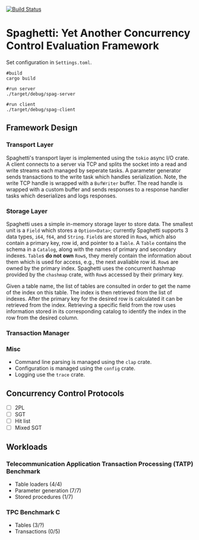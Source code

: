 [![Build Status](https://github.com/jackwaudby/spaghetti/workflows/ci/badge.svg)](https://github.com/jackwaudby/spaghetti/actions)

# Spaghetti: Yet Another Concurrency Control Evaluation Framework

Set configuration in `Settings.toml`.
```
#build
cargo build

#run server
./target/debug/spag-server

#run client
./target/debug/spag-client
```

## Framework Design ##

### Transport Layer ###
Spaghetti's transport layer is implemented using the `tokio` async I/O crate.
A client connects to a server via TCP and splits the socket into a read and write streams each managed by seperate tasks. 
A parameter generator sends transactions to the write task which handles serialization. 
Note, the write TCP handle is wrapped with a `BufWriter` buffer. 
The read handle is wrapped with a custom buffer and sends responses to a response handler tasks which deserializes and logs responses. 



### Storage Layer ### 
Spaghetti uses a simple in-memory storage layer to store data. The smallest unit is a `Field` which stores a `Option<Data>`; currently Spaghetti supports 3 data types, `i64`, `f64`, and `String`. `Field`s are stored in `Row`s, which also contain a primary key, row id, and pointer to a `Table`. A `Table` contains the schema in a `Catalog`, along with the names of primary and secondary indexes. `Table`s **do not own** `Row`s, they merely contain the information about them which is used for access, e.g., the next avaliable row id. `Row`s are owned by the primary index. Spaghetti uses the concurrent hashmap provided by the `chashmap` crate, with `Row`s accessed by their primary key.

Given a table name, the list of tables are consulted in order to get the name of the index on this table. The index is then retrieved from the list of indexes. After the primary key for the desired row is calculated it can be retrieved from the index. Retrieving a specific field from the row uses information stored in its corresponding catalog to identify the index in the row from the desired column. 

### Transaction Manager ###

### Misc ###

+ Command line parsing is managed using the `clap` crate.
+ Configuration is managed using the `config` crate.
+ Logging use the `trace` crate.


## Concurrency Control Protocols ##

- [ ] 2PL 
- [ ] SGT 
- [ ] Hit list 
- [ ] Mixed SGT 

## Workloads ##

### Telecommunication Application Transaction Processing (TATP) Benchmark ###

+ Table loaders (4/4)
+ Parameter generation (7/7)
+ Stored procedures (1/7)

### TPC Benchmark C  ###

+ Tables (3/?)
+ Transactions (0/5)
